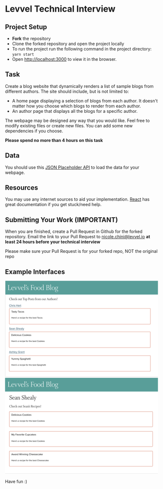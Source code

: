 # Levvel Technical Interview

## Project Setup
- **Fork** the repository
- Clone the forked repository and open the project locally
- To run the project run the following command in the project directory:
`yarn start`
- Open [http://localhost:3000](http://localhost:3000) to view it in the browser.


## Task
Create a blog website that dynamically renders a list of sample blogs from different authors. The site should include, but is not limited to:
- A home page displaying a selection of blogs from each author. It doesn't matter how you choose which blogs to render from each author. 
- An author page that displays all the blogs for a specific author.

The webpage may be designed any way that you would like. Feel free to modify existing files or create new files. You can add some new dependencies if you choose.

**Please spend no more than 4 hours on this task**

## Data
You should use this [JSON Placeholder API](https://jsonplaceholder.typicode.com/) to load the data for your webpage. 

## Resources
You may use any internet sources to aid your implementation. [React](https://reactjs.org/docs/getting-started.html) has great documentation if you get stuck/need help.

## Submitting Your Work (IMPORTANT)
When you are finished, create a Pull Request in Github for the forked repository. Email the link to your Pull Request to nicole.chini@levvel.io **at least 24 hours before your technical interview**

Please make sure your Pull Request is for your forked repo, NOT the original repo

## Example Interfaces
![Home Page Example](home-page-example.png)
![Author Page Example](author-page-example.png)

Have fun :)